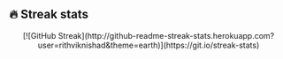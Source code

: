 
## 🔥 Streak stats

<p align="center">
  [![GitHub Streak](http://github-readme-streak-stats.herokuapp.com?user=rithviknishad&theme=earth)](https://git.io/streak-stats)  
</p>
